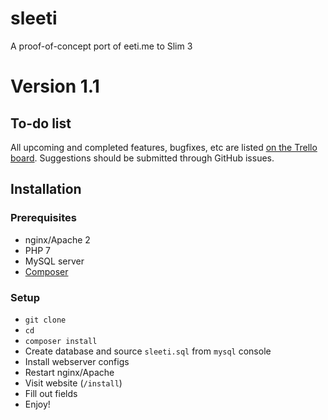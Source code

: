 # sleeti
A proof-of-concept port of eeti.me to Slim 3

# Version 1.1

## To-do list
All upcoming and completed features, bugfixes, etc are listed [on the Trello board](https://trello.com/b/e5rzo48n/sleeti). Suggestions should be submitted through GitHub issues.

## Installation
### Prerequisites
- nginx/Apache 2
- PHP 7
- MySQL server
- [Composer](https://getcomposer.org/)

### Setup
- `git clone`
- `cd`
- `composer install`
- Create database and source `sleeti.sql` from `mysql` console
- Install webserver configs
- Restart nginx/Apache
- Visit website (`/install`)
- Fill out fields
- Enjoy!

